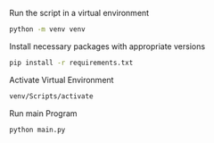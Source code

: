 
Run the script in a virtual environment

```cmd
python -m venv venv
```
Install necessary packages with appropriate versions

```cmd
pip install -r requirements.txt
```
Activate Virtual Environment
```cmd
venv/Scripts/activate
```
Run main Program
```cmd
python main.py
```


